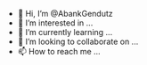 - 👋 Hi, I’m @AbankGendutz
- 👀 I’m interested in ...
- 🌱 I’m currently learning ...
- 💞️ I’m looking to collaborate on ...
- 📫 How to reach me ...

<!---
AbankGendutz/AbankGendutz is a ✨ special ✨ repository because its `README.md` (this file) appears on your GitHub profile.
You can click the Preview link to take a look at your changes.
--->
